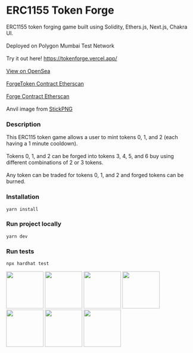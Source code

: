 # ERC1155 Token Forge
ERC1155 token forging game built using Solidity, Ethers.js, Next.js, Chakra UI.
<br/>
<br/>
Deployed on Polygon Mumbai Test Network
<br/>
<br/>
Try it out here! https://tokenforge.vercel.app/
<br/>
<br/>
[View on OpenSea](https://testnets.opensea.io/collection/color-doge)
<br/>
<br/>
[ForgeToken Contract Etherscan](https://mumbai.polygonscan.com/address/0x631a050621B5b42861dC7c75d05372829F9E3F0F)
<br/>
<br/>
[Forge Contract Etherscan](https://mumbai.polygonscan.com/address/0x5cE3ba4a02799Ac72af6e4cbE0A669410b6fD4fC)
<br/>
<br/>
Anvil image from [StickPNG](https://www.stickpng.com/)

### Description
This ERC115 token game allows a user to mint tokens 0, 1, and 2 (each having a 1 minute cooldown).
<br/>
<br/>
Tokens 0, 1, and 2 can be forged into tokens 3, 4, 5, and 6 buy using different combinations of 2 or 3 tokens.
<br/>
<br/>
Any token can be traded for tokens 0, 1, and 2 and forged tokens can be burned.

### Installation
`yarn install`
### Run project locally
`yarn dev`
### Run tests
`npx hardhat test`


<p float="left">
<img src="https://github.com/markpking2/ERC1155-Token-Forge/blob/master/Images/0.jpeg?raw=true" width="100" style="display:inline-block"/>
<img src="https://github.com/markpking2/ERC1155-Token-Forge/blob/master/Images/1.jpeg?raw=true" width="100" style="display:inline-block"/>
<img src="https://github.com/markpking2/ERC1155-Token-Forge/blob/master/Images/2.jpeg?raw=true" width="100" style="display:inline-block"/>
<img src="https://github.com/markpking2/ERC1155-Token-Forge/blob/master/Images/3.jpeg?raw=true" width="100" style="display:inline-block"/>
<img src="https://github.com/markpking2/ERC1155-Token-Forge/blob/master/Images/4.jpeg?raw=true" width="100" style="display:inline-block"/>
<img src="https://github.com/markpking2/ERC1155-Token-Forge/blob/master/Images/5.jpeg?raw=true" width="100" style="display:inline-block"/>
<img src="https://github.com/markpking2/ERC1155-Token-Forge/blob/master/Images/6.jpeg?raw=true" width="100" style="display:inline-block"/>
</p>
